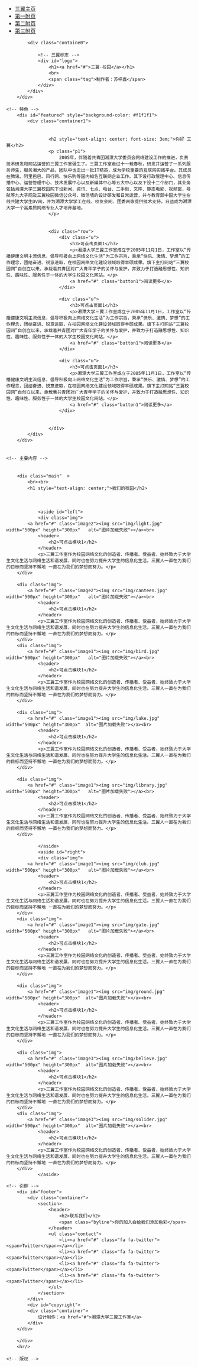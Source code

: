 <!DOCTYPE html>
<html>
<head>
	<title>三翼-校园</title>
	<meta charset="utf-8">
	<link rel="stylesheet" type="text/css" href="css/css01.css"/>

</head>
<body class="homepage">
		<!-- 头部 -->
		<div id="header">
			<div id="nav-wrapper"> 
				<!-- 链接 -->
				<nav id="nav">
					<ul>
						<li class="active"><a href="index.html">三翼主页</a></li>
						<li><a href="#">第一附页</a></li>
						<li><a href="#">第二附页</a></li>
						<li><a href="#">第三附页</a></li>
					</ul>
				</nav>
			</div>
			
			<div class="containe0"> 
				
				<!-- 三翼标志 -->
				<div id="logo">
					<h1><a href="#">三翼·校园</a></h1>
					<br>
					<span class="tag">制作者：苏梓鑫</span>
				</div>
			</div>
		</div>

	<!-- 特色 -->
		<div id="featured" style="background-color: #f1f1f1">
			<div class="container1">


					<h2 style="text-align: center; font-size: 3em;">你好 三翼</h2>
					<p class="p1">
						2005年，伴随着共青团湘潭大学委员会网络建设工作的推进，负责技术研发和网站运营的三翼工作室诞生了。三翼工作室走过十一载春秋，研发并运营了一系列服务师生，服务湘大的产品，团队中也走出一批IT精英，成为学校重要的互联网实践平台。其成员在腾讯、阿里巴巴、风行网、快乐购等国内知名互联网企业工作。其下设行政管理中心、信息传播中心、运营管理中心、技术发展中心以及新媒体中心等五大中心以及下设十二个部门，其业务包括湘潭大学三翼校园网下设新闻、资讯、七点、电台、二手街、文库、静态电影、视频窗、导航等九大子网及三翼校园微信公众号、微信墙的设计研发和日常运营，并与教育部中国大学生在线共建大学生DV网，并为湘潭大学学工在线、校友会网、团委网等提供技术支持，日益成为湘潭大学一个高素质网络专业人才培养基地。
					</p>
					

					<div class="row">
						<div class="u">
							<h3>可点击页面1</h3>
							<p>湘潭大学三翼工作室成立于2005年11月1日，工作室以“传播健康文明主流信息，倡导积极向上网络文化生活”为工作宗旨，秉承“快乐、激情、梦想”的工作理念，团结奋进、锐意进取，在校园网络文化建设领域取得丰硕成果。旗下主打网站“三翼校园网”自创立以来，承载着共青团对广大青年学子的关怀与爱护，并致力于打造融思想性、知识性、趣味性、服务性于一体的大学生校园文化网站。</p>
							<a href="#" class="button1">阅读更多</a>
						</div>

						<div class="u">
							<h3>可点击页面1</h3>
							<p>湘潭大学三翼工作室成立于2005年11月1日，工作室以“传播健康文明主流信息，倡导积极向上网络文化生活”为工作宗旨，秉承“快乐、激情、梦想”的工作理念，团结奋进、锐意进取，在校园网络文化建设领域取得丰硕成果。旗下主打网站“三翼校园网”自创立以来，承载着共青团对广大青年学子的关怀与爱护，并致力于打造融思想性、知识性、趣味性、服务性于一体的大学生校园文化网站。</p>
							<a href="#" class="button1">阅读更多</a>
						</div>

						<div class="u">
							<h3>可点击页面1</h3>
							<p>湘潭大学三翼工作室成立于2005年11月1日，工作室以“传播健康文明主流信息，倡导积极向上网络文化生活”为工作宗旨，秉承“快乐、激情、梦想”的工作理念，团结奋进、锐意进取，在校园网络文化建设领域取得丰硕成果。旗下主打网站“三翼校园网”自创立以来，承载着共青团对广大青年学子的关怀与爱护，并致力于打造融思想性、知识性、趣味性、服务性于一体的大学生校园文化网站。</p>
							<a href="#" class="button1">阅读更多</a>
						</div>


					</div>
			</div>
		</div>
		
			
	<!-- 主要内容 -->


		<div class="main"  >
			<br><br>
			<h1 style="text-align: center;">我们的校园</h2>



				<aside id="left">
				<div class="img">
			<a href="#" class="image2"><img src="img/light.jpg" width="500px" height="300px"   alt="图片加载失败"></a><br>
				<header>
					<h2>可点击模块1</h2>
				</header>
				<p>三翼工作室作为校园网络文化的创造者、传播者、受益者，始终致力于大学生文化生活与网络生活和谐发展，同时也在努力提升大学生的信息化生活。三翼人一直在为我们的目标而坚持不懈地	一直在为我们的梦想而努力。</p>
		</div>

		<div class="img">
			<a href="#" class="image2"><img src="img/canteen.jpg" width="500px" height="300px"   alt="图片加载失败"></a><br>
				<header>
					<h2>可点击模块1</h2>
				</header>
				<p>三翼工作室作为校园网络文化的创造者、传播者、受益者，始终致力于大学生文化生活与网络生活和谐发展，同时也在努力提升大学生的信息化生活。三翼人一直在为我们的目标而坚持不懈地	一直在为我们的梦想而努力。</p>
		</div>
		<div class="img">
			<a href="#" class="image1"><img src="img/bird.jpg" width="500px" height="300px"   alt="图片加载失败"></a><br>
				<header>
					<h2>可点击模块1</h2>
				</header>
				<p>三翼工作室作为校园网络文化的创造者、传播者、受益者，始终致力于大学生文化生活与网络生活和谐发展，同时也在努力提升大学生的信息化生活。三翼人一直在为我们的目标而坚持不懈地	一直在为我们的梦想而努力。</p>
		</div>

		<div class="img">
			<a href="#" class="image1"><img src="img/lake.jpg" width="500px" height="300px"  alt="图片加载失败"></a><br>
				<header>
					<h2>可点击模块1</h2>
				</header>
				<p>三翼工作室作为校园网络文化的创造者、传播者、受益者，始终致力于大学生文化生活与网络生活和谐发展，同时也在努力提升大学生的信息化生活。三翼人一直在为我们的目标而坚持不懈地	一直在为我们的梦想而努力。</p>
		</div>

		<div class="img">
			<a href="#" class="image1"><img src="img/library.jpg" width="500px" height="300px"   alt="图片加载失败"></a><br>
				<header>
					<h2>可点击模块1</h2>
				</header>
				<p>三翼工作室作为校园网络文化的创造者、传播者、受益者，始终致力于大学生文化生活与网络生活和谐发展，同时也在努力提升大学生的信息化生活。三翼人一直在为我们的目标而坚持不懈地	一直在为我们的梦想而努力。</p>
		</div>

				</aside>
				<aside id="right">
				<div class="img">
			<a href="#" class="image1"><img src="img/club.jpg" width="500px" height="300px"   alt="图片加载失败"></a><br>
				<header>
					<h2>可点击模块1</h2>
				</header>
				<p>三翼工作室作为校园网络文化的创造者、传播者、受益者，始终致力于大学生文化生活与网络生活和谐发展，同时也在努力提升大学生的信息化生活。三翼人一直在为我们的目标而坚持不懈地	一直在为我们的梦想而努力。</p>
		</div>
		<div class="img">
			<a href="#" class="image1"><img src="img/gate.jpg" width="500px" height="300px"   alt="图片加载失败"></a><br>
				<header>
					<h2>可点击模块1</h2>
				</header>
				<p>三翼工作室作为校园网络文化的创造者、传播者、受益者，始终致力于大学生文化生活与网络生活和谐发展，同时也在努力提升大学生的信息化生活。三翼人一直在为我们的目标而坚持不懈地	一直在为我们的梦想而努力。</p>
		</div>

		<div class="img">
			<a href="#" class="image1"><img src="img/ground.jpg" width="500px" height="300px"  alt="图片加载失败"></a><br>
				<header>
					<h2>可点击模块1</h2>
				</header>
				<p>三翼工作室作为校园网络文化的创造者、传播者、受益者，始终致力于大学生文化生活与网络生活和谐发展，同时也在努力提升大学生的信息化生活。三翼人一直在为我们的目标而坚持不懈地	一直在为我们的梦想而努力。</p>
		</div>

		<div class="img">
			<a href="#" class="image3"><img src="img/believe.jpg" width="500px" height="300px"  alt="图片加载失败"></a><br>
				<header>
					<h2>可点击模块1</h2>
				</header>
				<p>三翼工作室作为校园网络文化的创造者、传播者、受益者，始终致力于大学生文化生活与网络生活和谐发展，同时也在努力提升大学生的信息化生活。三翼人一直在为我们的目标而坚持不懈地	一直在为我们的梦想而努力。</p>
		</div>
		<div class="img">
			<a href="#" class="image3"><img src="img/solider.jpg" width="500px" height="300px"  alt="图片加载失败"></a><br>
				<header>
					<h2>可点击模块1</h2>
				</header>
				<p>三翼工作室作为校园网络文化的创造者、传播者、受益者，始终致力于大学生文化生活与网络生活和谐发展，同时也在努力提升大学生的信息化生活。三翼人一直在为我们的目标而坚持不懈地	一直在为我们的梦想而努力。</p>
		</div>
				</aside>


		
		
</div>
						
					





	<!-- 引脚 -->
		<div id="footer">
			<div class="container">
				<section>
					<header>
						<h2>联系我们</h2>
						<span class="byline">你的加入会给我们添加色彩</span>
					</header>
					<ul class="contact">
						<li><a href="#" class="fa fa-twitter"><span>Twitter</span></a></li>
						<li><a href="#" class="fa fa-twitter"><span>Twitter</span></a></li>
						<li><a href="#" class="fa fa-twitter"><span>Twitter</span></a></li>
						<li><a href="#" class="fa fa-twitter"><span>Twitter</span></a></li>
					</ul>
				</section>
			</div>
			<div id="copyright">
			<div class="container">
				设计制作：<a href="#">湘潭大学三翼工作室</a>
			</div>
		</div>

		</div>
		<hr/>

	<!-- 版权 -->
		
</body>
</html>
